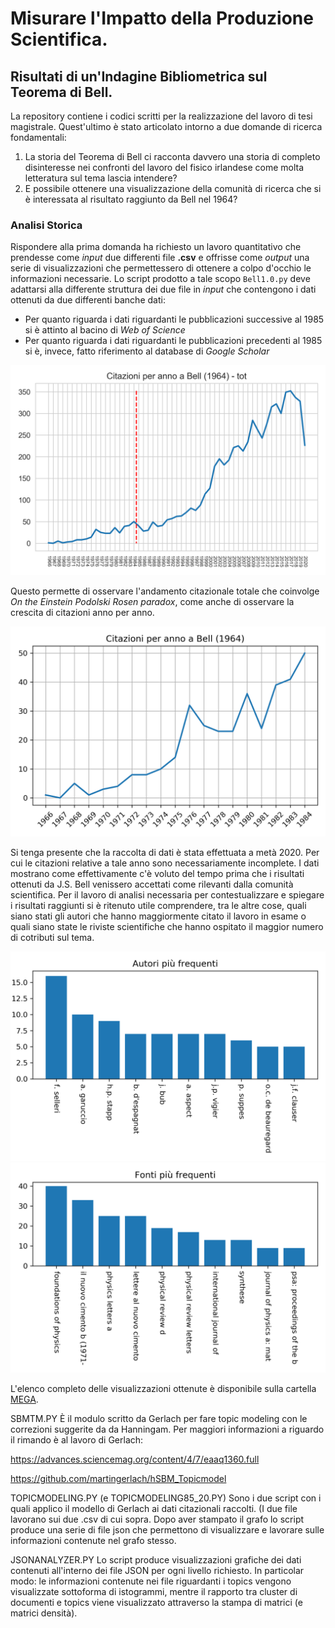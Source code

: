 # Misurare l'Impatto della Produzione Scientifica. 
## Risultati di un'Indagine Bibliometrica sul Teorema di Bell. 

La repository contiene i codici scritti per la realizzazione del lavoro di tesi magistrale. Quest'ultimo è stato articolato intorno a due domande di ricerca fondamentali: 
1) La storia del Teorema di Bell ci racconta davvero una storia di completo disinteresse nei confronti del lavoro del fisico irlandese come molta letteratura sul tema lascia intendere? 
2) E possibile ottenere una visualizzazione della comunità di ricerca che si è interessata al risultato raggiunto da Bell nel 1964?


### Analisi Storica 
Rispondere alla prima domanda ha richiesto un lavoro quantitativo che prendesse come _input_ due differenti file **.csv** e offrisse come _output_ una serie di visualizzazioni che permettessero di ottenere a colpo d'occhio le informazioni necessarie. Lo script prodotto a tale scopo `Bell1.0.py` deve adattarsi alla differente struttura dei due file in _input_ che contengono i dati ottenuti da due differenti banche dati: 
- Per quanto riguarda i dati riguardanti le pubblicazioni successive al 1985 si è attinto al bacino di _Web of Science_
- Per quanto riguarda i dati riguardanti le pubblicazioni precedenti al 1985 si è, invece, fatto riferimento al database di _Google Scholar_

![This is an image](Images/cit_per_year_tot.png)

Questo permette di osservare l'andamento citazionale totale che coinvolge _On the Einstein Podolski Rosen paradox_, come anche di osservare la crescita di citazioni anno per anno. 

![This is an image](Images/cit_per_year.png)

Si tenga presente che la raccolta di dati è stata effettuata a metà 2020. Per cui le citazioni relative a tale anno sono necessariamente incomplete. I dati mostrano come effettivamente c'è voluto del tempo prima che i risultati ottenuti da J.S. Bell venissero accettati come rilevanti dalla comunità scientifica. Per il lavoro di analisi necessaria per contestualizzare e spiegare i risultati raggiunti si è ritenuto utile comprendere, tra le altre cose, quali siano stati gli autori che hanno maggiormente citato il lavoro in esame o quali siano state le riviste scientifiche che hanno ospitato il maggior numero di cotributi sul tema. 

![This is an image](Images/au.png)
![This is an image](Images/so.png)

L'elenco completo delle visualizzazioni ottenute è disponibile sulla cartella [MEGA](https://mega.nz/folder/d1JmxTiT#5-59GtTFdo2mb1VVLjEG7A).



SBMTM.PY
È il modulo scritto da Gerlach per fare topic modeling con le correzioni suggerite da da Hanningam. Per maggiori informazioni a riguardo
il rimando è al lavoro di Gerlach:

https://advances.sciencemag.org/content/4/7/eaaq1360.full

https://github.com/martingerlach/hSBM_Topicmodel

TOPICMODELING.PY (e TOPICMODELING85_20.PY)
Sono i due script con i quali applico il modello di Gerlach ai dati citazionali raccolti. (I due file lavorano sui due .csv di cui sopra. 
Dopo aver stampato il grafo lo script produce una serie di file json che permettono di visualizzare e lavorare sulle informazioni contenute
nel grafo stesso. 

JSONANALYZER.PY
Lo script produce visualizzazioni grafiche dei dati contenuti all'interno dei file JSON per ogni livello richiesto. In particolar modo: 
le informazioni contenute nei file riguardanti i topics vengono visualizzate sottoforma di istogrammi, mentre il rapporto tra cluster di 
documenti e topics viene visualizzato attraverso la stampa di matrici (e matrici densità). 



